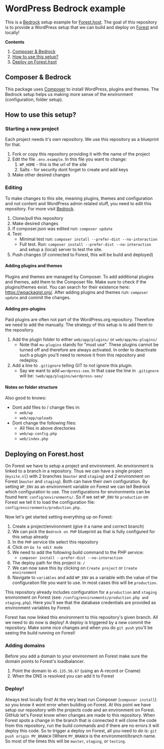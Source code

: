 # WordPress Bedrock example
This is a [Bedrock](https://roots.io/bedrock/) setup example for
[Forest.host](https://forest.host).
The goal of this repository is to provide a WordPress setup that
we can build and deploy on [Forest](https://forest.host) and locally!

**Contents**
1. [Composer & Bedrock](#Composer%20&%20Bedrock)
2. [How to use this setup?](#how-to-use-this-setup)
3. [Deploy on Forest.hsot](#deploy-on-forest-host)

## Composer & Bedrock
This package uses [Composer](https://getcomposer.org/) to install WordPress,
plugins and themes. The Bedrock setup helps us making more sense of the
environment (configuration, folder setup).

## How to use this setup?
### Starting a new project
Each project needs it's own repository. We use this repository as a blueprint
for that.
1) Fork or copy this repository providing it with the name of the project
2) Edit the file `.env.example`. In this file you want to change:
    1) `WP_HOME` - this is the url of the site
    2) Salts - for security dont forget to create and add keys
3) Make other desired changes

### Editing
To make changes to this site, meaning plugins, themes and configuration and not
content and WordPress admin related stuff, you need to edit this repository.
For more visit [Bedrock](https://roots.io/bedrock).
1) Clone/pull this repository
2) Make desired changes
3) If composer.json was edited run: `composer update`
4) Test:
    - Minimal test run: `composer install --prefer-dist --no-interaction`
    - Full test. Run: `composer install --prefer-dist --no-interaction` and
      setup a (local) server to test the site.
5) Push changes (if connected to Forest, this will be build and deployed)

#### Adding plugins and themes
Plugins and themes are managed by Composer. To add additional plugins and
themes, add them to the Composer file.
Make sure to check if the plugins/themes exist. You can search for their
existence here: https://wpackagist.org/.
After adding plugins and themes run: `composer update` and commit the changes.

#### Adding pro-plugins
Paid plugins are often not part of the WordPress.org repository. Therefore we
need to add the manually. The strategy of this setup is to add them to the
repository.
1) Add the plugin folder to either `web/app/plugins/` or `web/app/mu-plugins/`
    - Note that `mu-plugins` stands for "must use". These plugins cannot be
      turned off and therefore are always activated. In order to deactivate such
      a plugin you'll need to remove it from this repository and redeploy.
2) Add a line to `.gitignore` telling GIT to not ignore this plugin.
    - Say we want to add `wordpress-seo`. In that case the line in `.gitignore`
    will be: `!web/app/plugins/wordpress-seo/`

#### Notes on folder structure
Also good to knows:
- Dont add files to / change files in:
    - `web/wp`
    - `web/app/uploads`
- Dont change the following files:
    - All files in above directories
    - `web/wp-config.php`
    - `web/index.php`


## Deploying on Forest.host
On Forest we have to setup a project and environment. An environment is linked
to a branch in a repository. Thus we can have a single project (`mysite.nl`)
with 2 branches (`master` and `staging`) and 2 environment on Forest (`master`
and `staging`). Both can have their own configuration. By setting `WP_ENV` as an
environment variable on Forest we can tell Bedrock which configuration to use.
The configurations for environments can be found here: `config/environments/`.
So if we set `WP_ENV` to `production` on Forest we tell it to load the
configuration file: `config/environments/production.php`.

Now let's get started setting everything up on Forest:
1) Create a project/environment (give it a name and correct branch)
2) We can pick the `Bedrock on PHP` blueprint as that is fully configured for
this setup already
3) In the `PHP` service tile select this repository
4) Click on `Go to edit mode`
5) We need to add the following build command to the PHP service:
    - `composer install --prefer-dist --no-interaction`
6) The deploy path for this project is: `/`
7) We can now save this by clicking on `Create project` or `Create environment`
8) Navigate to `variables` and add `WP_ENV` as a variable with the value of the
configuration file you want to use. In most cases this will be `production`.

This repository already includes configuration for a `production` and `staging`
environment on Forest (see: `/config/environments/production.php and
staging.php`). Here you'll see that the database credentials are provided as
environment variables by Forest.

Forest has now linked this environment to this repository's given branch.
All we need to do now is deploy!
A deploy is triggered by a new commit the repository. Make some nice changes and
when you do `git push` you'll be seeing the build running on Forest!

### Adding domains
Before you add a domain to your environment on Forest make sure the domain
points to Forest's loadbalancer.
1) Point the domain to `45.135.56.67` (using an A-record or Cname)
2) When the DNS is resolved you can add it to Forest

### Deploy!
Always test locally first! At the very least run Composer (`composer install`) so you know it wont
error when building on Forest.
At this point we have setup our repository with the projects code and an environment on Forest.
GitHub let's Forest know when changes are made to this repository. When Forest
spots a change in the branch that is connected it will clone the code from this
repository, run the build commands and if there are no errors it will deploy
this code.
So to trigger a deploy on Forest, all you need to do is:
`git push origin MY_BRANCH` (Where `MY_BRANCH` is the environment/branch name.
So most of the times this will be `master`, `staging`, or `testing`.

